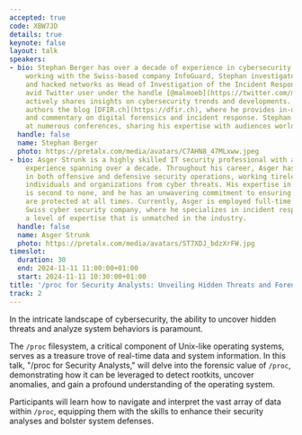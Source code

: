 ```yaml
---
accepted: true
code: XBW7JD
details: true
keynote: false
layout: talk
speakers:
- bio: Stephan Berger has over a decade of experience in cybersecurity. Currently
    working with the Swiss-based company InfoGuard, Stephan investigates breaches
    and hacked networks as Head of Investigation of the Incident Response team. An
    avid Twitter user under the handle [@malmoeb](https://twitter.com/malmoeb), he
    actively shares insights on cybersecurity trends and developments. Stephan also
    authors the blog [DFIR.ch](https://dfir.ch), where he provides in-depth analysis
    and commentary on digital forensics and incident response. Stephan has spoken
    at numerous conferences, sharing his expertise with audiences worldwide.
  handle: false
  name: Stephan Berger
  photo: https://pretalx.com/media/avatars/C7AHN8_47MLxww.jpeg
- bio: Asger Strunk is a highly skilled IT security professional with a wealth of
    experience spanning over a decade. Throughout his career, Asger has been involved
    in both offensive and defensive security operations, working tirelessly to protect
    individuals and organizations from cyber threats. His expertise in incident response
    is second to none, and he has an unwavering commitment to ensuring his clients
    are protected at all times. Currently, Asger is employed full-time by a leading
    Swiss cyber security company, where he specializes in incident response and brings
    a level of expertise that is unmatched in the industry.
  handle: false
  name: Asger Strunk
  photo: https://pretalx.com/media/avatars/ST7XDJ_bdzXrFW.jpg
timeslot:
  duration: 30
  end: 2024-11-11 11:00:00+01:00
  start: 2024-11-11 10:30:00+01:00
title: '/proc for Security Analysts: Unveiling Hidden Threats and Forensic Treasures'
track: 2
---
```


In the intricate landscape of cybersecurity, the ability to uncover hidden threats and analyze system behaviors is paramount.


The `/proc` filesystem, a critical component of Unix-like operating systems, serves as a treasure trove of real-time data and system information.
In this talk, "/proc for Security Analysts," will delve into the forensic value of `/proc`, demonstrating how it can be leveraged to detect rootkits, uncover anomalies, and gain a profound understanding of the operating system.


Participants will learn how to navigate and interpret the vast array of data within `/proc`, equipping them with the skills to enhance their security analyses and bolster system defenses.